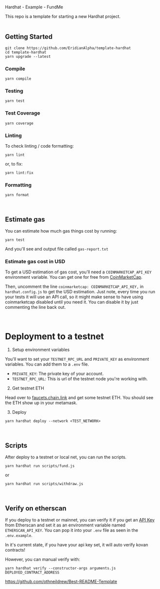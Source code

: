 Hardhat - Example - FundMe

This repo is a template for starting a new Hardhat project.
<br/>
<br/>

## Getting Started

```
git clone https://github.com/EridianAlpha/template-hardhat
cd template-hardhat
yarn upgrade --latest
```

### Compile

```
yarn compile
```

### Testing

```
yarn test
```

### Test Coverage

```
yarn coverage
```

### Linting

To check linting / code formatting:

```
yarn lint
```

or, to fix:

```
yarn lint:fix
```

### Formatting

```
yarn format
```
<br/>

## Estimate gas

You can estimate how much gas things cost by running:

```
yarn test
```

And you'll see and output file called `gas-report.txt`

### Estimate gas cost in USD

To get a USD estimation of gas cost, you'll need a `COINMARKETCAP_API_KEY` environment variable. You can get one for free from [CoinMarketCap](https://pro.coinmarketcap.com/signup).

Then, uncomment the line `coinmarketcap: COINMARKETCAP_API_KEY,` in `hardhat.config.js` to get the USD estimation. Just note, every time you run your tests it will use an API call, so it might make sense to have using coinmarketcap disabled until you need it. You can disable it by just commenting the line back out.

<br/>

# Deployment to a testnet

1. Setup environment variables

You'll want to set your `TESTNET_RPC_URL` and `PRIVATE_KEY` as environment variables. You can add them to a `.env` file.

-   `PRIVATE_KEY`: The private key of your account.
-   `TESTNET_RPC_URL`: This is url of the testnet node you're working with.

2. Get testnet ETH

Head over to [faucets.chain.link](https://faucets.chain.link/) and get some testnet ETH. You should see the ETH show up in your metamask.

3. Deploy

```
yarn hardhat deploy --network <TEST_NETWORK>
```
<br/>

## Scripts

After deploy to a testnet or local net, you can run the scripts.

```
yarn hardhat run scripts/fund.js
```

or

```
yarn hardhat run scripts/withdraw.js
```
<br/>

## Verify on etherscan

If you deploy to a testnet or mainnet, you can verify it if you get an [API Key](https://etherscan.io/myapikey) from Etherscan and set it as an environment variable named `ETHERSCAN_API_KEY`. You can pop it into your `.env` file as seen in the `.env.example`.

In it's current state, if you have your api key set, it will auto verify kovan contracts!

However, you can manual verify with:

```
yarn hardhat verify --constructor-args arguments.js DEPLOYED_CONTRACT_ADDRESS
```

https://github.com/othneildrew/Best-README-Template